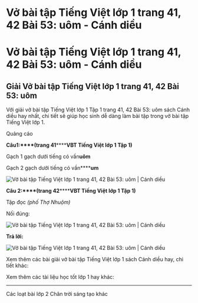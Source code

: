 # Vở bài tập Tiếng Việt lớp 1 trang 41, 42 Bài 53: uôm - Cánh diều

# Vở bài tập Tiếng Việt lớp 1 trang 41, 42 Bài 53: uôm - Cánh diều

## Giải Vở bài tập Tiếng Việt lớp 1 trang 41, 42 Bài 53: uôm

Với giải vở bài tập Tiếng Việt lớp 1 Tập 1 trang 41, 42 Bài 53: uôm sách Cánh diều hay nhất, chi tiết sẽ giúp học sinh dễ dàng làm bài tập trong vở bài tập Tiếng Việt lớp 1.

Quảng cáo

**Câu****1****:****(trang 41********VBT Tiếng Việt lớp 1 Tập 1)**

Gạch 1 gạch dưới tiếng có vần******uô****m**

Gạch 2 gạch dưới tiếng có vần******um**

![Vở bài tập Tiếng Việt lớp 1 trang 41, 42 Bài 53: uôm | Cánh diều](https://www.vietjack.com/vbt-tieng-viet-1-cd/images/bai-53-uom-1.png)

**Câu 2:****(trang 42********VBT Tiếng Việt lớp 1 Tập 1)**

Tập đọc _(phố Thợ Nhuộm)_

Nối đúng:

![Vở bài tập Tiếng Việt lớp 1 trang 41, 42 Bài 53: uôm | Cánh diều](https://www.vietjack.com/vbt-tieng-viet-1-cd/images/bai-53-uom-2.png)

**Trả lời:**

![Vở bài tập Tiếng Việt lớp 1 trang 41, 42 Bài 53: uôm | Cánh diều](https://www.vietjack.com/vbt-tieng-viet-1-cd/images/bai-53-uom-3.png)

Xem thêm các bài giải vở bài tập Tiếng Việt lớp 1 sách Cánh diều hay, chi tiết khác:

Xem thêm các tài liệu học tốt lớp 1 hay khác:

* * *

Các loạt bài lớp 2 Chân trời sáng tạo khác

